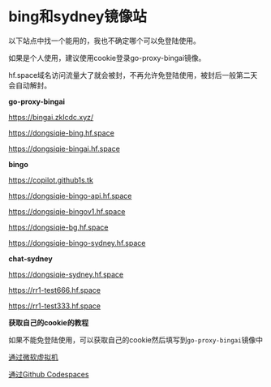 # bing和sydney镜像站

以下站点中找一个能用的，我也不确定哪个可以免登陆使用。

如果是个人使用，建议使用cookie登录go-proxy-bingai镜像。

hf.space域名访问流量大了就会被封，不再允许免登陆使用，被封后一般第二天会自动解封。

**go-proxy-bingai**

https://bingai.zklcdc.xyz/

https://dongsiqie-bing.hf.space

https://dongsiqie-bingai.hf.space

**bingo**

https://copilot.github1s.tk

https://dongsiqie-bingo-api.hf.space

https://dongsiqie-bingov1.hf.space

https://dongsiqie-bg.hf.space

https://dongsiqie-bingo-sydney.hf.space

**chat-sydney**

https://dongsiqie-sydney.hf.space

https://rr1-test666.hf.space

https://rr1-test333.hf.space

**获取自己的cookie的教程**

如果不能免登陆使用，可以获取自己的cookie然后填写到`go-proxy-bingai`镜像中

[通过微软虚拟机](wiki/bingcookie1.html)

[通过Github Codespaces](wiki/bingcookie2.html)

